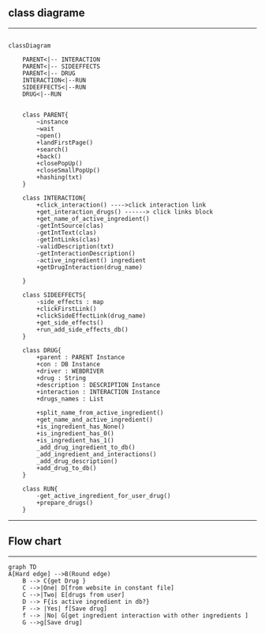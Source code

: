 <!-- ```mermaid
classDiagram
      Animal <|-- Duck
      Animal <|-- Fish
      Animal <|-- Zebra
      Animal : +int age
      Animal : +String gender
      Animal: +isMammal()
      Animal: +mate()
      class Duck{
          +String beakColor
          +swim()
          +quack()
      }
      class Fish{
          -int sizeInFeet
          -canEat()
      }
      class Zebra{
          +bool is_wild
          +run()
      }
``` -->
class diagrame
---
---

```mermaid

classDiagram

    PARENT<|-- INTERACTION
    PARENT<|-- SIDEEFFECTS
    PARENT<|-- DRUG
    INTERACTION<|--RUN
    SIDEEFFECTS<|--RUN
    DRUG<|--RUN


    class PARENT{
        ~instance 
        ~wait
        ~open()
        +landFirstPage()
        +search()
        +back()
        +closePopUp()
        +closeSmallPopUp()
        +hashing(txt)
    }
    
    class INTERACTION{
        +click_interaction() ---->click interaction link
        +get_interaction_drugs() ------> click links block
        +get_name_of_active_ingredient()
        -getIntSource(clas)
        -getIntText(clas)
        -getIntLinks(clas)
        -validDescription(txt)
        -getInteractionDescription()
        -active_ingredient() ingredient
        +getDrugInteraction(drug_name)
        
    }

    class SIDEEFFECTS{
        -side_effects : map
        +clickFirstLink()
        +clickSideEffectLink(drug_name)
        +get_side_effects()
        +run_add_side_effects_db()
    }

    class DRUG{
        +parent : PARENT Instance
        +con : DB Instance
        +driver : WEBDRIVER
        +drug : String
        +description : DESCRIPTION Instance
        +interaction : INTERACTION Instance
        +drugs_names : List

        +split_name_from_active_ingredient()
        +get_name_and_active_ingredient()
        +is_ingredient_has_None()
        +is_ingredient_has_0()
        +is_ingredient_has_1()
        _add_drug_ingredient_to_db()
        _add_ingredient_and_interactions()
        _add_drug_description()
        +add_drug_to_db()
    }

    class RUN{
        -get_active_ingredient_for_user_drug()
        +prepare_drugs()
    }
```

-------
Flow chart
---
---

```mermaid
graph TD
A[Hard edge] -->B(Round edge)
    B --> C{get Drug }
    C -->|One| D[from website in constant file]
    C -->|Two| E[drugs from user]
    D --> F{is active ingredient in db?}
    F --> |Yes| f[Save drug]
    f --> |No| G[get ingredient interaction with other ingredients ]
    G -->g[Save drug]
```


